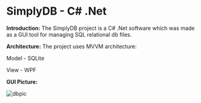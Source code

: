 # SimplyDB - C# .Net

**Introduction:** The SimplyDB project is a C# .Net software which was made as a GUI tool for managing SQL relational db files.

**Architecture:** The project uses MVVM architecture:

Model - SQLite

View - WPF

**GUI Picture:**

![dbpic](https://user-images.githubusercontent.com/7150655/122903763-64673400-d358-11eb-9560-a8c2a1d690e2.png)
